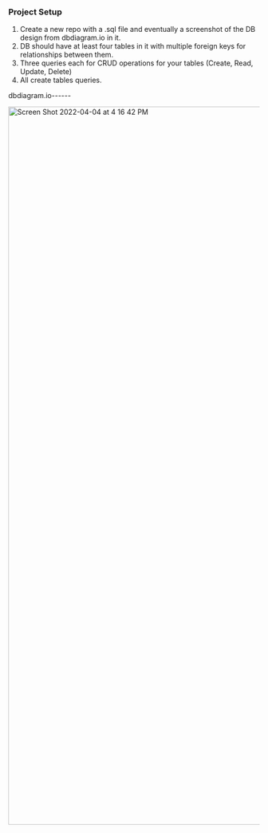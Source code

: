 ### Project Setup
1. Create a new repo with a .sql file and eventually a screenshot of the DB design from dbdiagram.io in it.
2. DB should have at least four tables in it with multiple foreign keys for relationships between them.
3. Three queries each for CRUD operations for your tables (Create, Read, Update, Delete)
4. All create tables queries.

dbdiagram.io------


<img width="1440" alt="Screen Shot 2022-04-04 at 4 16 42 PM" src="https://user-images.githubusercontent.com/98066630/161768033-f585549e-9d9a-41b6-bc58-aae63812ca68.png">
